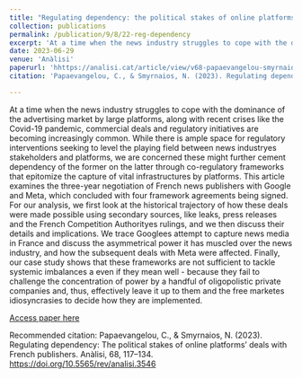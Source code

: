 ```yaml
---
title: "Regulating dependency: the political stakes of online platforms' deals with French publishers"
collection: publications
permalink: /publication/9/8/22-reg-dependency
excerpt: 'At a time when the news industry struggles to cope with the dominance of the advertising market by large platforms, along with recent crises like the Covid-19 pandemic, commercial deals and regulatory initiatives are becoming increasingly common. While there is ample space for regulatory interventions seeking to level the playing field between news industryеs stakeholders and platforms, we are concerned these might further cement dependency of the former on the latter through co-regulatory frameworks that epitomize the capture of vital infrastructures by platforms. This article examines the three-year negotiation of French news publishers with Google and Meta, which concluded with four framework agreements being signed. For our analysis, we first look at the historical trajectory of how these deals were made possible using secondary sources, like leaks, press releases and the French Competition Authorityеs rulings, and we then discuss their details and implications. We trace Googleеs attempt to capture news media in France and discuss the asymmetrical power it has muscled over the news industry, and how the subsequent deals with Meta were affected. Finally, our case study shows that these frameworks are not sufficient to tackle systemic imbalances а even if they mean well - because they fail to challenge the concentration of power by a handful of oligopolistic private companies and, thus, effectively leave it up to them and the free marketеs idiosyncrasies to decide how they are implemented.'
date: 2023-06-29
venue: 'Anàlisi'
paperurl: 'hhttps://analisi.cat/article/view/v68-papaevangelou-smyrnaios'
citation: 'Papaevangelou, C., & Smyrnaios, N. (2023). Regulating dependency: The political stakes of online platforms’ deals with French publishers. Anàlisi, 68, 117–134. https://doi.org/10.5565/rev/analisi.3546'

---
```

At a time when the news industry struggles to cope with the dominance of the advertising market by large platforms, along with recent crises like the Covid-19 pandemic, commercial deals and regulatory initiatives are becoming increasingly common. While there is ample space for regulatory interventions seeking to level the playing field between news industryеs stakeholders and platforms, we are concerned these might further cement dependency of the former on the latter through co-regulatory frameworks that epitomize the capture of vital infrastructures by platforms. This article examines the three-year negotiation of French news publishers with Google and Meta, which concluded with four framework agreements being signed. For our analysis, we first look at the historical trajectory of how these deals were made possible using secondary sources, like leaks, press releases and the French Competition Authorityеs rulings, and we then discuss their details and implications. We trace Googleеs attempt to capture news media in France and discuss the asymmetrical power it has muscled over the news industry, and how the subsequent deals with Meta were affected. Finally, our case study shows that these frameworks are not sufficient to tackle systemic imbalances а even if they mean well - because they fail to challenge the concentration of power by a handful of oligopolistic private companies and, thus, effectively leave it up to them and the free marketеs idiosyncrasies to decide how they are implemented.

[Access paper here](https://doi.org/10.5565/rev/analisi.3546)

Recommended citation: Papaevangelou, C., & Smyrnaios, N. (2023). Regulating dependency: The political stakes of online platforms’ deals with French publishers. Anàlisi, 68, 117–134. https://doi.org/10.5565/rev/analisi.3546